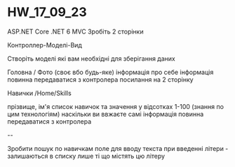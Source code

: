 # HW_17_09_23
ASP.NET Core .NET 6 MVC
Зробіть 2 сторінки

Контроллер-Моделі-Вид

Створіть моделі які вам необхідні для зберігання даних

Головна /
Фото (своє вбо будь-яке)
інформація про себе 
інформація повинна передаватися з контролера
посилання на 2 сторінку

Навички /Home/Skills

прізвище, ім'я
список навичок та значення у відсотках 1-100 (знання по цим технологіям)
наскільки ви ввжаєте самі
інформація повинна передаватися з контролера


--

Зробити пошук по навичкам
поле для вводу текста
при введенні літери - залишаються в списку лише ті що містять цю літеру

